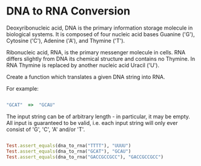 # DNA to RNA Conversion

Deoxyribonucleic acid, DNA is the primary information storage molecule in biological systems. It is composed of four nucleic acid bases Guanine ('G'), Cytosine ('C'), Adenine ('A'), and Thymine ('T').

Ribonucleic acid, RNA, is the primary messenger molecule in cells. RNA differs slightly from DNA its chemical structure and contains no Thymine. In RNA Thymine is replaced by another nucleic acid Uracil ('U').

Create a function which translates a given DNA string into RNA.

For example:

```ruby

"GCAT"  =>  "GCAU"

```

The input string can be of arbitrary length - in particular, it may be empty. All input is guaranteed to be valid, i.e. each input string will only ever consist of 'G', 'C', 'A' and/or 'T'.

```ruby

Test.assert_equals(dna_to_rna("TTTT"), "UUUU")
Test.assert_equals(dna_to_rna("GCAT"), "GCAU")
Test.assert_equals(dna_to_rna("GACCGCCGCC"), "GACCGCCGCC")

```
